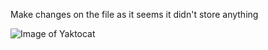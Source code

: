Make changes on the file as it seems it didn't store anything



![Image of Yaktocat](https://octodex.github.com/images/yaktocat.png)
